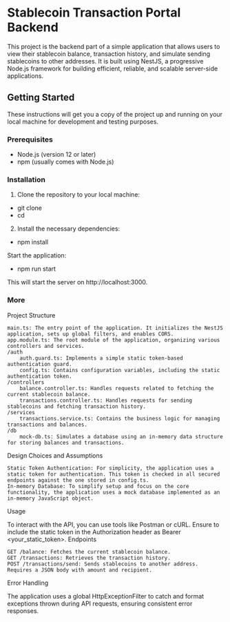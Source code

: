 # Stablecoin Transaction Portal Backend

This project is the backend part of a simple application that allows users to view their stablecoin balance, transaction history, and simulate sending stablecoins to other addresses. It is built using NestJS, a progressive Node.js framework for building efficient, reliable, and scalable server-side applications.

## Getting Started

These instructions will get you a copy of the project up and running on your local machine for development and testing purposes.

### Prerequisites

- Node.js (version 12 or later)
- npm (usually comes with Node.js)

### Installation

1. Clone the repository to your local machine:

- git clone <repository-url>
- cd <project-directory>

2. Install the necessary dependencies:

- npm install

Start the application:

- npm run start

This will start the server on http://localhost:3000.

### More

Project Structure

    main.ts: The entry point of the application. It initializes the NestJS application, sets up global filters, and enables CORS.
    app.module.ts: The root module of the application, organizing various controllers and services.
    /auth
        auth.guard.ts: Implements a simple static token-based authentication guard.
        config.ts: Contains configuration variables, including the static authentication token.
    /controllers
        balance.controller.ts: Handles requests related to fetching the current stablecoin balance.
        transactions.controller.ts: Handles requests for sending stablecoins and fetching transaction history.
    /services
        transactions.service.ts: Contains the business logic for managing transactions and balances.
    /db
        mock-db.ts: Simulates a database using an in-memory data structure for storing balances and transactions.

Design Choices and Assumptions

    Static Token Authentication: For simplicity, the application uses a static token for authentication. This token is checked in all secured endpoints against the one stored in config.ts.
    In-memory Database: To simplify setup and focus on the core functionality, the application uses a mock database implemented as an in-memory JavaScript object.

Usage

To interact with the API, you can use tools like Postman or cURL. Ensure to include the static token in the Authorization header as Bearer <your_static_token>.
Endpoints

    GET /balance: Fetches the current stablecoin balance.
    GET /transactions: Retrieves the transaction history.
    POST /transactions/send: Sends stablecoins to another address. Requires a JSON body with amount and recipient.

Error Handling

The application uses a global HttpExceptionFilter to catch and format exceptions thrown during API requests, ensuring consistent error responses.
